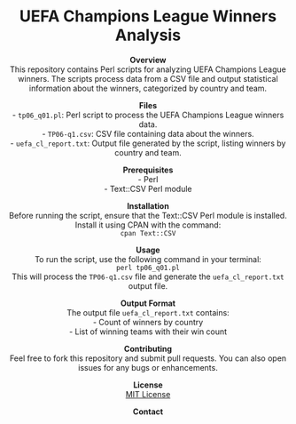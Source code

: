 <h1 align="center">UEFA Champions League Winners Analysis</h1>

<div align="center">
  <p><strong>Overview</strong><br>
  This repository contains Perl scripts for analyzing UEFA Champions League winners. The scripts process data from a CSV file and output statistical information about the winners, categorized by country and team.</p>

  <p><strong>Files</strong><br>
  - <code>tp06_q01.pl</code>: Perl script to process the UEFA Champions League winners data.<br>
  - <code>TP06-q1.csv</code>: CSV file containing data about the winners.<br>
  - <code>uefa_cl_report.txt</code>: Output file generated by the script, listing winners by country and team.</p>

  <p><strong>Prerequisites</strong><br>
  - Perl<br>
  - Text::CSV Perl module</p>

  <p><strong>Installation</strong><br>
  Before running the script, ensure that the Text::CSV Perl module is installed. Install it using CPAN with the command:<br>
  <code>cpan Text::CSV</code></p>

  <p><strong>Usage</strong><br>
  To run the script, use the following command in your terminal:<br>
  <code>perl tp06_q01.pl</code><br>
  This will process the <code>TP06-q1.csv</code> file and generate the <code>uefa_cl_report.txt</code> output file.</p>

  <p><strong>Output Format</strong><br>
  The output file <code>uefa_cl_report.txt</code> contains:<br>
  - Count of winners by country<br>
  - List of winning teams with their win count</p>

  <p><strong>Contributing</strong><br>
  Feel free to fork this repository and submit pull requests. You can also open issues for any bugs or enhancements.</p>

  <p><strong>License</strong><br>
  <a href="LICENSE">MIT License</a></p>

  <p><strong>Contact</
